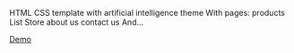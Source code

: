 HTML CSS template with artificial intelligence theme
With pages:
products List
Store
about us
contact us
And...


[Demo](https://mahdigholipour3.github.io/Artificial-Intelligence-theme/)
